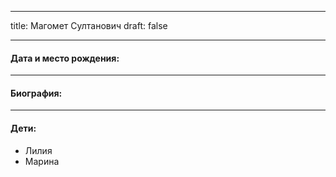 
---
title: Магомет Султанович
draft: false

---
#### Дата и место рождения:

---
#### Биография:


---
#### Дети:
- Лилия
- Марина

